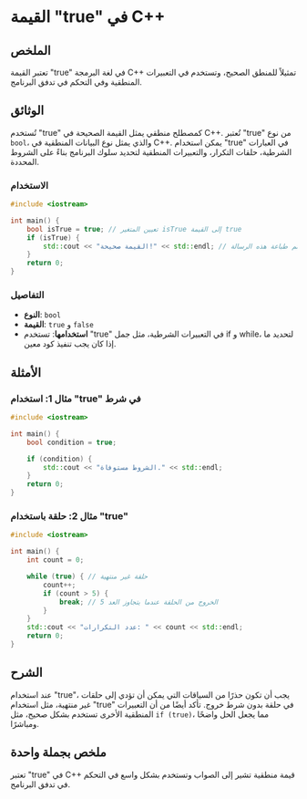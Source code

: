<!--
Meta Description: # القيمة "true" في C++ ## الملخص تعتبر القيمة "true" في لغة البرمجة C++ تمثيلاً للمنطق الصحيح، وتستخدم في التعبيرات المنطقية وفي التحكم في تدفق البرنا...
Meta Keywords: true, القيمة, std, المنطقية, bool
-->

# القيمة "true" في C++

## الملخص
تعتبر القيمة "true" في لغة البرمجة C++ تمثيلاً للمنطق الصحيح، وتستخدم في التعبيرات المنطقية وفي التحكم في تدفق البرنامج.

## الوثائق
تُستخدم "true" كمصطلح منطقي يمثل القيمة الصحيحة في C++. تُعتبر "true" من نوع `bool`، والذي يمثل نوع البيانات المنطقية في C++. يمكن استخدام "true" في العبارات الشرطية، حلقات التكرار، والتعبيرات المنطقية لتحديد سلوك البرنامج بناءً على الشروط المحددة.

### الاستخدام
```cpp
#include <iostream>

int main() {
    bool isTrue = true; // تعيين المتغير isTrue إلى القيمة true
    if (isTrue) {
        std::cout << "القيمة صحيحة!" << std::endl; // ستتم طباعة هذه الرسالة
    }
    return 0;
}
```

### التفاصيل
- **النوع**: `bool`
- **القيمة**: `true` و `false`
- **استخدامها**: تستخدم "true" في التعبيرات الشرطية، مثل جمل if و while، لتحديد ما إذا كان يجب تنفيذ كود معين.

## الأمثلة
### مثال 1: استخدام "true" في شرط
```cpp
#include <iostream>

int main() {
    bool condition = true;

    if (condition) {
        std::cout << "الشروط مستوفاة." << std::endl;
    }
    return 0;
}
```

### مثال 2: حلقة باستخدام "true"
```cpp
#include <iostream>

int main() {
    int count = 0;

    while (true) { // حلقة غير منتهية
        count++;
        if (count > 5) {
            break; // الخروج من الحلقة عندما يتجاوز العد 5
        }
    }
    std::cout << "عدد التكرارات: " << count << std::endl;
    return 0;
}
```

## الشرح
عند استخدام "true"، يجب أن تكون حذرًا من السياقات التي يمكن أن تؤدي إلى حلقات غير منتهية، مثل استخدام "true" في حلقة بدون شرط خروج. تأكد أيضًا من أن التعبيرات المنطقية الأخرى تستخدم بشكل صحيح، مثل `if (true)`، مما يجعل الحل واضحًا ومباشرًا. 

## ملخص بجملة واحدة
تعتبر "true" في C++ قيمة منطقية تشير إلى الصواب وتستخدم بشكل واسع في التحكم في تدفق البرنامج.